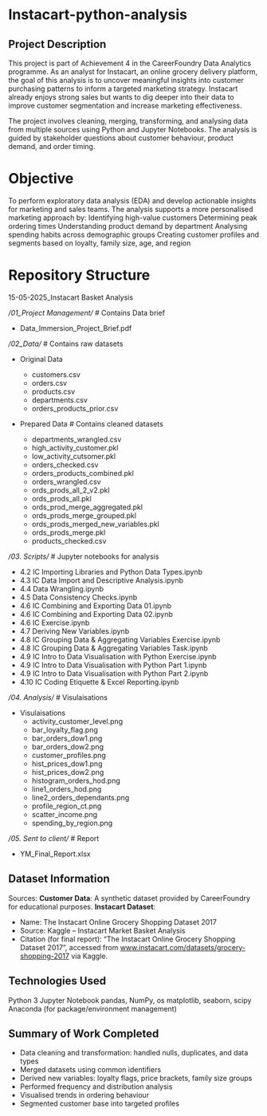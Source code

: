 # Instacart-python-analysis

##  Project Description
This project is part of Achievement 4 in the CareerFoundry Data Analytics programme. As an analyst for Instacart, an online grocery delivery platform, the goal of this analysis is to uncover meaningful insights into customer purchasing patterns to inform a targeted marketing strategy. Instacart already enjoys strong sales but wants to dig deeper into their data to improve customer segmentation and increase marketing effectiveness.

The project involves cleaning, merging, transforming, and analysing data from multiple sources using Python and Jupyter Notebooks. The analysis is guided by stakeholder questions about customer behaviour, product demand, and order timing.

# Objective
To perform exploratory data analysis (EDA) and develop actionable insights for marketing and sales teams. The analysis supports a more personalised marketing approach by:
Identifying high-value customers
Determining peak ordering times
Understanding product demand by department
Analysing spending habits across demographic groups
Creating customer profiles and segments based on loyalty, family size, age, and region

# Repository Structure
15-05-2025_Instacart Basket Analysis

*/01_Project Management/*              # Contains Data brief
- Data_Immersion_Project_Brief.pdf

*/02_Data/*                            # Contains raw datasets
- Original Data
  - customers.csv
  - orders.csv
  - products.csv
  - departments.csv
  - orders_products_prior.csv

- Prepared Data                        # Contains cleaned datasets 
  - departments_wrangled.csv
  - high_activity_customer.pkl
  - low_activity_cutsomer.pkl
  - orders_checked.csv
  - orders_products_combined.pkl
  - orders_wrangled.csv
  - ords_prods_all_2_v2.pkl
  - ords_prods_all.pkl
  - ords_prod_merge_aggregated.pkl
  - ords_prods_merge_grouped.pkl
  - ords_prods_merged_new_variables.pkl
  - ords_prods_merge.pkl
  - products_checked.csv

*/03. Scripts/*                        # Jupyter notebooks for analysis
- 4.2 IC Importing Libraries and Python Data Types.ipynb
- 4.3 IC Data Import and Descriptive Analysis.ipynb
- 4.4 Data Wrangling.ipynb
- 4.5 Data Consistency Checks.ipynb
- 4.6 IC Combining and Exporting Data 01.ipynb
- 4.6 IC Combining and Exporting Data 02.ipynb
- 4.6 IC Exercise.ipynb
- 4.7 Deriving New Variables.ipynb
- 4.8 IC Grouping Data & Aggregating Variables Exercise.ipynb
- 4.8 IC Grouping Data & Aggregating Variables Task.ipynb
- 4.9 IC Intro to Data Visualisation with Python Exercise.ipynb
- 4.9 IC Intro to Data Visualisation with Python Part 1.ipynb
- 4.9 IC Intro to Data Visualisation with Python Part 2.ipynb
- 4.10 IC Coding Etiquette & Excel Reporting.ipynb

*/04. Analysis/*                       # Visulaisations
- Visulaisations
  - activity_customer_level.png
  - bar_loyalty_flag.png
  - bar_orders_dow1.png
  - bar_orders_dow2.png
  - customer_profiles.png
  - hist_prices_dow1.png
  - hist_prices_dow2.png
  - histogram_orders_hod.png
  - line1_orders_hod.png
  - line2_orders_dependants.png
  - profile_region_ct.png
  - scatter_income.png
  - spending_by_region.png

*/05. Sent to client/*                 # Report
- YM_Final_Report.xlsx

## Dataset Information
Sources:
**Customer Data**: A synthetic dataset provided by CareerFoundry for educational purposes.
**Instacart Dataset**:
- Name: The Instacart Online Grocery Shopping Dataset 2017
- Source: Kaggle – Instacart Market Basket Analysis
- Citation (for final report): “The Instacart Online Grocery Shopping Dataset 2017”, accessed from www.instacart.com/datasets/grocery-shopping-2017 via Kaggle.

## Technologies Used
Python 3
Jupyter Notebook
pandas, NumPy, os
matplotlib, seaborn, scipy
Anaconda (for package/environment management)

## Summary of Work Completed
- Data cleaning and transformation: handled nulls, duplicates, and data types
- Merged datasets using common identifiers
- Derived new variables: loyalty flags, price brackets, family size groups
- Performed frequency and distribution analysis
- Visualised trends in ordering behaviour
- Segmented customer base into targeted profiles
